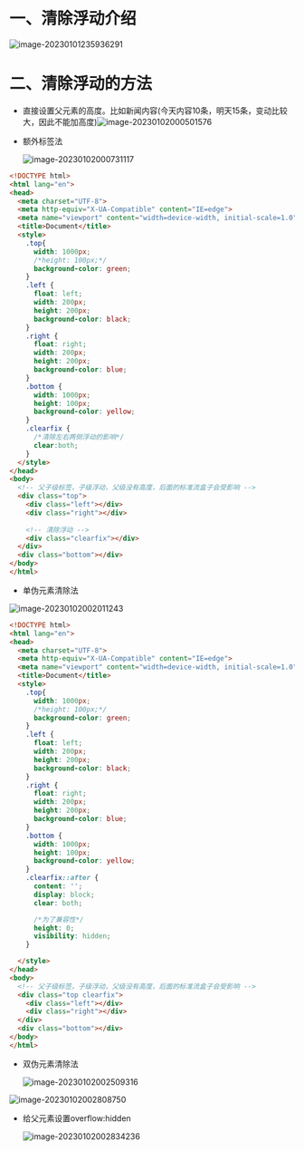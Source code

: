 # 一、清除浮动介绍

![image-20230101235936291](https://yrecord.oss-cn-hangzhou.aliyuncs.com/picture/202301012359341.png)

# 二、清除浮动的方法

- 直接设置父元素的高度。比如新闻内容(今天内容10条，明天15条，变动比较大，因此不能加高度)![image-20230102000501576](https://yrecord.oss-cn-hangzhou.aliyuncs.com/picture/202301020005634.png)

- 额外标签法 

  ![image-20230102000731117](https://yrecord.oss-cn-hangzhou.aliyuncs.com/picture/202301020007195.png)

```html
<!DOCTYPE html>
<html lang="en">
<head>
  <meta charset="UTF-8">
  <meta http-equiv="X-UA-Compatible" content="IE=edge">
  <meta name="viewport" content="width=device-width, initial-scale=1.0">
  <title>Document</title>
  <style>
    .top{
      width: 1000px;
      /*height: 100px;*/
      background-color: green;
    }
    .left {
      float: left;
      width: 200px;
      height: 200px;
      background-color: black;
    }
    .right {
      float: right;
      width: 200px;
      height: 200px;
      background-color: blue;
    }
    .bottom {
      width: 1000px;
      height: 100px;
      background-color: yellow;
    }
    .clearfix {
      /*清除左右两侧浮动的影响*/
      clear:both;
    }
  </style>
</head>
<body>
  <!-- 父子级标签，子级浮动，父级没有高度，后面的标准流盒子会受影响 -->
  <div class="top">
    <div class="left"></div>
    <div class="right"></div>
    
    <!-- 清除浮动 -->
    <div class="clearfix"></div>
  </div>
  <div class="bottom"></div>
</body>
</html>
```

- 单伪元素清除法

![image-20230102002011243](https://yrecord.oss-cn-hangzhou.aliyuncs.com/picture/202301020020340.png)

```html
<!DOCTYPE html>
<html lang="en">
<head>
  <meta charset="UTF-8">
  <meta http-equiv="X-UA-Compatible" content="IE=edge">
  <meta name="viewport" content="width=device-width, initial-scale=1.0">
  <title>Document</title>
  <style>
    .top{
      width: 1000px;
      /*height: 100px;*/
      background-color: green;
    }
    .left {
      float: left;
      width: 200px;
      height: 200px;
      background-color: black;
    }
    .right {
      float: right;
      width: 200px;
      height: 200px;
      background-color: blue;
    }
    .bottom {
      width: 1000px;
      height: 100px;
      background-color: yellow;
    }
    .clearfix::after {
      content: '';
      display: block;
      clear: both;

      /*为了兼容性*/
      height: 0;
      visibility: hidden;
    }

  </style>
</head>
<body>
  <!-- 父子级标签，子级浮动，父级没有高度，后面的标准流盒子会受影响 -->
  <div class="top clearfix">
    <div class="left"></div>
    <div class="right"></div>
  </div>
  <div class="bottom"></div>
</body>
</html>
```

- 双伪元素清除法

  ![image-20230102002509316](https://yrecord.oss-cn-hangzhou.aliyuncs.com/picture/202301020025403.png)

![image-20230102002808750](https://yrecord.oss-cn-hangzhou.aliyuncs.com/picture/202301020028819.png)

- 给父元素设置overflow:hidden

  ![image-20230102002834236](https://yrecord.oss-cn-hangzhou.aliyuncs.com/picture/202301020028310.png)